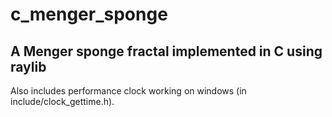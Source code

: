 # c_menger_sponge
## A Menger sponge fractal implemented in C using raylib

Also includes performance clock working on windows (in include/clock_gettime.h).
